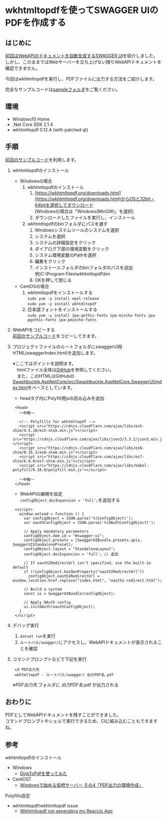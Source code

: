 # wkhtmltopdfを使ってSWAGGER UIのPDFを作成する

## はじめに
[前回はWebAPIのドキュメントを自動生成するSWAGGER UI](https://github.com/kazenetu/blog-reports/tree/master/reports/22-swaggerUI)を紹介しました。  
しかし、このままではWebサーバーを立ち上げない限りWebAPIドキュメントを確認できません。

今回はwkhtmltopdfを実行し、PDFファイルに出力する方法をご紹介します。

完全なサンプルコードは[sampleフォルダ](https://github.com/kazenetu/blog-reports/tree/master/reports/23-swaggerUItoPDF/sample)をご覧ください。

## 環境
- Windows10 Home  
- .Net Core SDK 2.1.4
- wkhtmltopdf 0.12.4 (with patched qt)

## 手順
[前回のサンプルコード](https://github.com/kazenetu/blog-reports/tree/master/reports/22-swaggerUI/sample)を利用します。
1. wkhtmltopdfのインストール
   - Windowsの場合
      1. wkhtmltopdfのインストール
         1. [https://wkhtmltopdf.org/downloads.html](https://wkhtmltopdf.org/downloads.html)からOSと32bit・64bitを選択してダウンロード  
         (Windowsの場合は「Windows(MinGW)」を選択)
         1. ダウンロードしたファイルを実行し、インストール
      1. wkhtmltopdfのbinフォルダにパスを通す
          1. Windowsシステムツールのシステムを選択
          1. システムを選択
          1. システムの詳細設定をクリック
          1. ダイアログ下部の環境変数をクリック
          1. システム環境変数のPathを選択
          1. 編集をクリック
          1. インストールフォルダのbinフォルダのパスを追加  
          例)C:\Program Files\wkhtmltopdf\bin
          1. OKを押して閉じる
   - CentOSの場合
      1. wkhtmltopdfをインストールする  
      ```sudo yum -y install epel-release ```  
      ```sudo yum -y install wkhtmltopdf```  
      1. 日本語フォントをインストールする  
      ```sudo yum -y install ipa-gothic-fonts ipa-mincho-fonts ipa-pgothic-fonts ipa-pmincho-fonts```

1. WebAPIをコピーする  
  [前回のサンプルコード](https://github.com/kazenetu/blog-reports/tree/master/reports/22-swaggerUI/sample)をコピーしてきます。
1. プロジェクトファイルのルートフォルダにswaggerUI用HTML(swaggerIndex.html)を追加します。

   ※ここではポイントを説明ます。  
  　htmlファイル全体は[GitHub](https://github.com/kazenetu/blog-reports/blob/master/reports/23-swaggerUItoPDF/sample/webapi/swaggerIndex.html)を参照してください。  
  　また、このHTMLはGitHubの[Swashbuckle.AspNetCore/src/Swashbuckle.AspNetCore.SwaggerUI/index.html](https://github.com/domaindrivendev/Swashbuckle.AspNetCore/blob/master/src/Swashbuckle.AspNetCore.SwaggerUI/index.html)をベースとしています。

   - headタグ内にPolyfill用jsの読み込みを追加
   ```
    <head>
      ～中略～

      <!-- Polyfills for wkhtmltopdf -->
      <script src="https://cdnjs.cloudflare.com/ajax/libs/es5-shim/4.5.10/es5-shim.min.js"></script>
      <script src="https://cdnjs.cloudflare.com/ajax/libs/json3/3.3.2/json3.min.js"></script>
      <script src="https://cdnjs.cloudflare.com/ajax/libs/es6-shim/0.35.3/es6-sham.min.js"></script>
      <script src="https://cdnjs.cloudflare.com/ajax/libs/es7-shim/6.0.0/es7-shim.min.js"></script>
      <script src="https://cdnjs.cloudflare.com/ajax/libs/babel-polyfill/6.16.0/polyfill.min.js"></script>

      ～中略～
    </head>
   ```
   - WebAPIの展開を設定  
   ```configObject.docExpansion = 'full';```を追加する
   ```
    <script>
      window.onload = function () {
        var configObject = JSON.parse('%(ConfigObject)');
        var oauthConfigObject = JSON.parse('%(OAuthConfigObject)');

        // Apply mandatory parameters
        configObject.dom_id = "#swagger-ui";
        configObject.presets = [SwaggerUIBundle.presets.apis, SwaggerUIStandalonePreset];
        configObject.layout = "StandaloneLayout";
        configObject.docExpansion = 'full'; // 追加

        // If oauth2RedirectUrl isn't specified, use the built-in default
        if (!configObject.hasOwnProperty("oauth2RedirectUrl"))
          configObject.oauth2RedirectUrl = window.location.href.replace("index.html", "oauth2-redirect.html");

        // Build a system
        const ui = SwaggerUIBundle(configObject);

        // Apply OAuth config
        ui.initOAuth(oauthConfigObject);
      }
    </script>
   ```   
1. デバッグ実行
   1. ```dotnet run```を実行  
   1. ```ルートパス/swagger/```にアクセスし、WebAPIドキュメントが表示されることを確認  
1. コマンドプロンプトなどで下記を実行
   ```   
    cd PDF出力先
    wkhtmltopdf - ルートパス/swagger/ 出力PDF名.pdf
   ```   
   ※*PDF出力先* フォルダに *出力PDF名*.pdf が出力される


## おわりに
PDFとしてWebAPIドキュメントを残すことができました。  
コマンドプロンプトやシェルで実行できるため、CIに組み込むこともできますね。

## 参考
wkhtmltopdfのインストール
- Windows
  - [DinkToPdfを使ってみた](https://github.com/kazenetu/dotNETCoreTest/blob/master/useDinkToPdf.md)
- CentOS7
  - [Windowsで始める仮想サーバー その4「PDF出力の環境作成」](https://github.com/kazenetu/blog-reports/tree/master/reports/19-dotnetTestCentOS4)

Polyfills設定
- wkhtmltopdf/wkhtmltopdf issue
  - [Wkhtmltopdf not generating my ReactJs App](https://github.com/wkhtmltopdf/wkhtmltopdf/issues/2952)